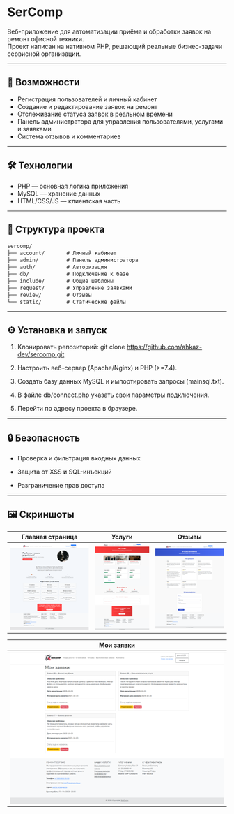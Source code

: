 # SerComp

Веб-приложение для автоматизации приёма и обработки заявок на ремонт офисной техники.  
Проект написан на нативном PHP, решающий реальные бизнес-задачи сервисной организации.

---

## 🚀 Возможности
- Регистрация пользователей и личный кабинет  
- Создание и редактирование заявок на ремонт  
- Отслеживание статуса заявок в реальном времени  
- Панель администратора для управления пользователями, услугами и заявками  
- Система отзывов и комментариев  

---

## 🛠 Технологии
- PHP — основная логика приложения  
- MySQL — хранение данных  
- HTML/CSS/JS — клиентская часть  

---

## 📂 Структура проекта
```
sercomp/
├── account/       # Личный кабинет 
├── admin/         # Панель администратора
├── auth/          # Авторизация 
├── db/            # Подключение к базе 
├── include/       # Общие шаблоны 
├── request/       # Управление заявками
├── review/        # Отзывы 
└── static/        # Статические файлы 
```
---

## ⚙️ Установка и запуск
1. Клонировать репозиторий:
     git clone https://github.com/ahkaz-dev/sercomp.git
2. Настроить веб-сервер (Apache/Nginx) и PHP (>=7.4).

3. Создать базу данных MySQL и импортировать запросы (mainsql.txt).

4. В файле db/connect.php указать свои параметры подключения.

5. Перейти по адресу проекта в браузере.

---

## 🔒 Безопасность

- Проверка и фильтрация входных данных

- Защита от XSS и SQL-инъекций

- Разграничение прав доступа

---

## 🖼 Скриншоты

| Главная страница | Услуги | Отзывы |
|-----------------|----------------|----------------|
| ![Главная](https://raw.githubusercontent.com/ahkaz-dev/sercomp-system/main/static/img/screens/index.png) | ![Услуги](https://raw.githubusercontent.com/ahkaz-dev/sercomp-system/main/static/img/screens/our-service.png) | ![Отзывы](https://raw.githubusercontent.com/ahkaz-dev/sercomp-system/main/static/img/screens/review.png) 

| Мои заявки |
|-----------------|
|  ![Мои заявки](https://raw.githubusercontent.com/ahkaz-dev/sercomp-system/main/static/img/screens/my-request.png) |

